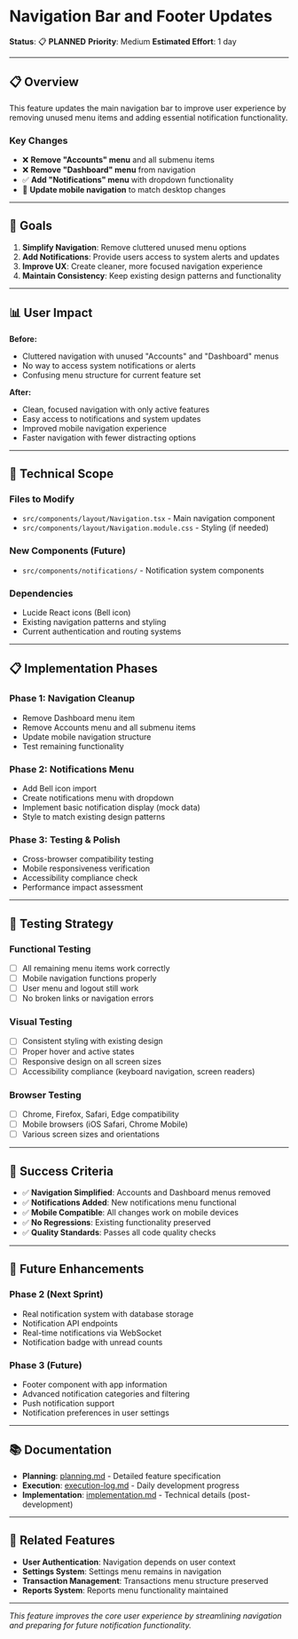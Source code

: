 # Navigation Bar and Footer Updates

**Status**: 📋 **PLANNED**
**Priority**: Medium
**Estimated Effort**: 1 day

---

## 📋 **Overview**

This feature updates the main navigation bar to improve user experience by removing unused menu items and adding essential notification functionality.

### **Key Changes**
- ❌ **Remove "Accounts" menu** and all submenu items
- ❌ **Remove "Dashboard" menu** from navigation
- ✅ **Add "Notifications" menu** with dropdown functionality
- 🔄 **Update mobile navigation** to match desktop changes

---

## 🎯 **Goals**

1. **Simplify Navigation**: Remove cluttered unused menu options
2. **Add Notifications**: Provide users access to system alerts and updates
3. **Improve UX**: Create cleaner, more focused navigation experience
4. **Maintain Consistency**: Keep existing design patterns and functionality

---

## 📊 **User Impact**

**Before:**
- Cluttered navigation with unused "Accounts" and "Dashboard" menus
- No way to access system notifications or alerts
- Confusing menu structure for current feature set

**After:**
- Clean, focused navigation with only active features
- Easy access to notifications and system updates
- Improved mobile navigation experience
- Faster navigation with fewer distracting options

---

## 🔧 **Technical Scope**

### **Files to Modify**
- `src/components/layout/Navigation.tsx` - Main navigation component
- `src/components/layout/Navigation.module.css` - Styling (if needed)

### **New Components** (Future)
- `src/components/notifications/` - Notification system components

### **Dependencies**
- Lucide React icons (Bell icon)
- Existing navigation patterns and styling
- Current authentication and routing systems

---

## 📋 **Implementation Phases**

### **Phase 1: Navigation Cleanup**
- Remove Dashboard menu item
- Remove Accounts menu and all submenu items
- Update mobile navigation structure
- Test remaining functionality

### **Phase 2: Notifications Menu**
- Add Bell icon import
- Create notifications menu with dropdown
- Implement basic notification display (mock data)
- Style to match existing design patterns

### **Phase 3: Testing & Polish**
- Cross-browser compatibility testing
- Mobile responsiveness verification
- Accessibility compliance check
- Performance impact assessment

---

## 🧪 **Testing Strategy**

### **Functional Testing**
- [ ] All remaining menu items work correctly
- [ ] Mobile navigation functions properly
- [ ] User menu and logout still work
- [ ] No broken links or navigation errors

### **Visual Testing**
- [ ] Consistent styling with existing design
- [ ] Proper hover and active states
- [ ] Responsive design on all screen sizes
- [ ] Accessibility compliance (keyboard navigation, screen readers)

### **Browser Testing**
- [ ] Chrome, Firefox, Safari, Edge compatibility
- [ ] Mobile browsers (iOS Safari, Chrome Mobile)
- [ ] Various screen sizes and orientations

---

## 🚀 **Success Criteria**

- ✅ **Navigation Simplified**: Accounts and Dashboard menus removed
- ✅ **Notifications Added**: New notifications menu functional
- ✅ **Mobile Compatible**: All changes work on mobile devices
- ✅ **No Regressions**: Existing functionality preserved
- ✅ **Quality Standards**: Passes all code quality checks

---

## 🔮 **Future Enhancements**

### **Phase 2 (Next Sprint)**
- Real notification system with database storage
- Notification API endpoints
- Real-time notifications via WebSocket
- Notification badge with unread counts

### **Phase 3 (Future)**
- Footer component with app information
- Advanced notification categories and filtering
- Push notification support
- Notification preferences in user settings

---

## 📚 **Documentation**

- **Planning**: [planning.md](./planning.md) - Detailed feature specification
- **Execution**: [execution-log.md](./execution-log.md) - Daily development progress
- **Implementation**: [implementation.md](./implementation.md) - Technical details (post-development)

---

## 🔗 **Related Features**

- **User Authentication**: Navigation depends on user context
- **Settings System**: Settings menu remains in navigation
- **Transaction Management**: Transactions menu structure preserved
- **Reports System**: Reports menu functionality maintained

---

*This feature improves the core user experience by streamlining navigation and preparing for future notification functionality.*


